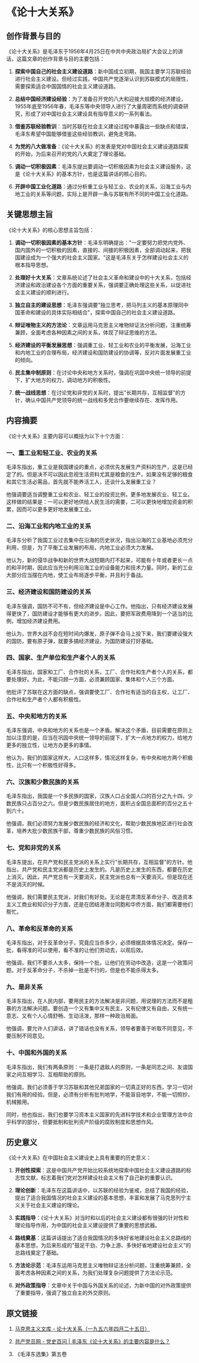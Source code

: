 # 《论十大关系》

## 创作背景与目的

《论十大关系》是毛泽东于1956年4月25日在中共中央政治局扩大会议上的讲话，这篇文章的创作背景与目的主要包括：

1. **探索中国自己的社会主义建设道路**：新中国成立初期，我国主要学习苏联经验进行社会主义建设。但经过实践，中国共产党逐渐认识到苏联模式的局限性，需要探索适合中国国情的社会主义建设道路。

2. **总结中国经济建设经验**：为了准备召开党的八大和迎接大规模的经济建设，1955年底至1956年春，毛泽东等中央领导人进行了大量周密而系统的调查研究，形成了对中国社会主义建设具有指导意义的一系列看法。

3. **借鉴苏联经验教训**：当时苏联在社会主义建设过程中暴露出一些缺点和错误，毛泽东希望中国能够借鉴这些经验教训，避免走弯路。

4. **为党的八大做准备**：《论十大关系》的发表是党对中国社会主义建设道路探索的开始，为后来召开的党的八大奠定了理论基础。

5. **调动一切积极因素**：毛泽东提出要调动一切积极因素为社会主义建设服务，这是《论十大关系》的基本方针，也是这篇讲话的核心目的。

6. **开辟中国工业化道路**：通过分析重工业与轻工业、农业的关系，沿海工业与内地工业的关系等问题，实际上是开辟一条与苏联有所不同的中国工业化道路。

## 关键思想主旨

《论十大关系》的核心思想主旨包括：

1. **调动一切积极因素的基本方针**：毛泽东明确提出："一定要努力把党内党外、国内国外的一切积极的因素，直接的、间接的积极因素，全部调动起来，把我国建设成为一个强大的社会主义国家。"这是毛泽东关于怎样建设社会主义的根本指导思想。

2. **处理好十大关系**：文章系统论述了社会主义革命和建设中的十大关系，包括经济建设和政治建设各个方面的重要关系，强调要正确处理这些关系，以促进社会主义建设的顺利进行。

3. **独立自主的建设思想**：毛泽东强调要"独立思考，把马列主义的基本原理同中国革命和建设的具体实际相结合"，探索中国自己的社会主义建设道路。

4. **辩证唯物主义的方法论**：文章运用马克思主义唯物辩证法分析问题，注重统筹兼顾，全面考虑各种因素之间的关系，体现了辩证思维的方法。

5. **经济建设的平衡发展思想**：强调重工业、轻工业和农业的平衡发展，沿海工业和内地工业的合理布局，经济建设和国防建设的协调等，反对片面发展重工业的倾向。

6. **民主集中制原则**：在讨论中央和地方关系时，强调在巩固中央统一领导的前提下，扩大地方的权力，调动地方的积极性。

7. **统一战线思想**：在讨论党和非党的关系时，提出"长期共存，互相监督"的方针，确认中国共产党领导的统一战线和多党合作要继续存在、发挥作用。

## 内容摘要

《论十大关系》主要内容可以概括为以下十个方面：

### 一、重工业和轻工业、农业的关系

毛泽东指出，重工业是我国建设的重点，必须优先发展生产资料的生产，这是已经定了的。但是决不可以因此忽视生活资料尤其是粮食的生产。如果没有足够的粮食和其它生活必需品，首先就不能养活工人，还谈什么发展重工业？

他强调要适当调整重工业和农业、轻工业的投资比例，更多地发展农业、轻工业。这样做的结果是：一可以更好地供给人民生活的需要，二可以更快地增加资金的积累，因而可以更多更好地发展重工业。

### 二、沿海工业和内地工业的关系

毛泽东分析了我国工业过去集中在沿海的历史状况，指出沿海的工业基地必须充分利用，但是，为了平衡工业发展的布局，内地工业必须大力发展。

他认为，新的侵华战争和新的世界大战短期内打不起来，可能有十年或者更长一点的和平时期，因此应当充分利用沿海工业的设备能力和技术力量。同时，新的工业大部分应当摆在内地，使工业布局逐步平衡，并且利于备战。

### 三、经济建设和国防建设的关系

毛泽东强调，国防不可不有，但经济建设是中心工作。他指出，只有经济建设发展得更快了，国防建设才能够有更大的进步。因此，要把军政费用降到一个适当的比例，增加经济建设费用。

他认为，世界大战不会在短时间内爆发，原子弹不会马上投下来，我们要建设强大的国防，要有原子弹，就要多搞经济建设，为国防建设打好基础。

### 四、国家、生产单位和生产者个人的关系

毛泽东指出，国家和工厂、合作社的关系，工厂、合作社和生产者个人的关系，都要处理好。为此，不能只顾一方面，必须兼顾国家、集体和个人三个方面。

他批评了苏联在这方面的缺点，强调要使工厂、合作社有适当的自主权，让工厂、合作社和生产者个人都有积极性。

### 五、中央和地方的关系

毛泽东强调，中央和地方的关系也是一个矛盾。解决这个矛盾，目前需要在原则上加以注意的是，应当在巩固中央统一领导的前提下，扩大一点地方的权力，给地方更多的独立性，让地方办更多的事情。

他认为，我们的国家这样大，人口这样多，情况这样复杂，有中央和地方两个积极性，比只有一个积极性好得多。

### 六、汉族和少数民族的关系

毛泽东指出，我国是一个多民族的国家，汉族人口占全国人口的百分之九十四，少数民族只占百分之六。但是少数民族居住的地方，面积占全国总面积的百分之五十到六十。

他强调，我们必须努力发展少数民族的经济和文化，帮助少数民族地区进行社会改革，培养大批少数民族干部，尊重少数民族的风俗习惯。

### 七、党和非党的关系

毛泽东提出，在共产党和民主党派的关系上实行"长期共存，互相监督"的方针。他指出，共产党和民主党派都是历史上发生的。凡是历史上发生的东西，都要在历史上消灭。因此，共产党总有一天要消灭，民主党派也总有一天要消灭。但是现在还不是消灭的时候。

他强调，我们需要民主党派，对我们有好处。无论是在肃清反革命分子、改造资本主义工商业和知识分子方面，还是在团结港澳台同胞和华侨方面，我们都需要他们帮忙。

### 八、革命和反革命的关系

毛泽东指出，对于反革命分子，究竟应当杀多少，必须根据具体情况决定。保存一批，看得准的可以使用，看不准的让他们劳动去，以观后效。

他强调，我们不要杀人太多，保持一个批，让他们在劳动中改造，这是一个政策问题。对于反革命分子，不杀掉一批是不行的，但是也不能杀得太多。

### 九、是非关系

毛泽东指出，在人民内部，要用民主的方法解决是非问题，用说理的方法而不是粗暴的方法解决问题。要创造一个又有集中又有民主，又有纪律又有自由，又有统一意志、又有个人心情舒畅、生动活泼，那样一种政治局面。

他强调，要允许人们讲话，讲了错话也没有关系，领导者要善于听取不同意见，不要压制不同意见。

### 十、中国和外国的关系

毛泽东指出，我们有两条原则：一条是打退敌人的原则，一条是同志之间、友谊国家之间互相学习、互相帮助的原则。

他强调，我们必须善于学习苏联和其他兄弟国家的一切真正好的东西，学习一切对我们有用的经验。但是，必须有分析有批判地学，不能盲目地学，不能一切照抄，机械搬用。

同时，他也指出，我们也要学习资本主义国家的先进科学技术和企业管理方法中合乎科学的部分，但要抵制和批判资产阶级的腐败制度和思想作风。

## 历史意义

《论十大关系》在中国社会主义建设史上具有重要的历史意义：

1. **开创性探索**：这是中国共产党开始比较系统地探索中国社会主义建设道路的标志性文献，标志着我们党对怎样建设社会主义有了自己新的重要认识。

2. **理论创新**：毛泽东在这篇讲话中，以苏联的经验为鉴戒，总结了我国的经验，提出了适合我国情况的社会主义建设的基本思想，丰富和发展了马克思列宁主义关于社会主义建设的理论。

3. **实践指导**：《论十大关系》对当时和以后的社会主义建设都有很强的针对性和理论指导作用，为中国的社会主义建设提供了重要的思想武器。

4. **路线奠基**：这篇讲话提出了适合我国情况的多快好省地建设社会主义总路线的基本思想，为后来形成的"鼓足干劲、力争上游、多快好省地建设社会主义"的总路线奠定了基础。

5. **方法论示范**：毛泽东运用马克思主义唯物辩证法分析问题，注重统筹兼顾，全面考虑各种因素之间的关系，为我们处理复杂问题提供了方法论示范。

6. **对外政策指导**：文章中关于中国与外国关系的论述，为新中国的对外政策提供了重要指导，强调了独立自主的外交原则。

## 原文链接

1. [马克思主义文库 - 论十大关系（一九五六年四月二十五日）](https://www.marxists.org/chinese/maozedong/marxist.org-chinese-mao-19560425.htm)

2. [共产党员网 - 党史百问 | 毛泽东《论十大关系》的主要内容是什么？](https://www.12371.cn/2022/06/30/ARTI1656578730103251.shtml)

3. 《毛泽东选集》第五卷
